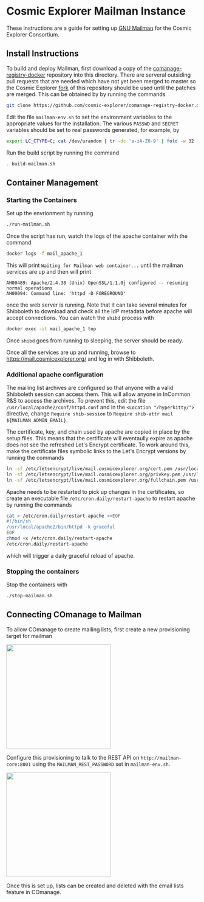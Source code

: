 # Cosmic Explorer Mailman Instance

These instructions are a guide for setting up [GNU Mailman](https://www.list.org/) for the Cosmic
Explorer Consortium.

## Install Instructions

To build and deploy Mailman, first download a copy of the
[comanage-registry-docker](https://github.com/Internet2/comanage-registry-docker/)
repository into this directory.  There are serveral outsiding pull requests
that are needed which have not yet been merged to master so the Cosmic Explorer
[fork](https://github.com/cosmic-explorer/comanage-registry-docker) of this
repository should be used until the patches are merged.  This can be obtained
by by running the commands
```sh
git clone https://github.com/cosmic-explorer/comanage-registry-docker.git
```

Edit the file `mailman-env.sh` to set the environment variables to the appropriate values for the installation. The various 
`PASSWD` and `SECRET` variables should be set to real passwords generated, for example, by
```sh
export LC_CTYPE=C; cat /dev/urandom | tr -dc 'a-zA-Z0-9' | fold -w 32 | head -n 1
```

Run the build script by running the command
```sh
. build-mailman.sh
```

## Container Management

### Starting the Containers

Set up the envrionment by running
```sh
./run-mailman.sh
```
Once the script has run, watch the logs of the apache container with the command
```sh
docker logs -f mail_apache_1
```
This will print `Waiting for Mailman web container...` until the mailman services are up and then will print
```
AH00489: Apache/2.4.38 (Unix) OpenSSL/1.1.0j configured -- resuming normal operations
AH00094: Command line: 'httpd -D FOREGROUND'
```
once the web server is running. Note that it can take several minutes for Shibboleth to download and check all the IdP metadata before apache will accept connections. You can watch the `shibd` process with
```sh
docker exec -it mail_apache_1 top
```
Once `shibd` goes from running to sleeping, the server should be ready.

Once all the services are up and running, browse to https://mail.cosmicexplorer.org/ and log in with Shibboleth.

### Additional apache configuration

The mailing list archives are configured so that anyone with a valid Shibboleth session can access them. This will allow anyone in InCommon R&S to access the archives. To prevent this, edit the file `/usr/local/apache2/conf/httpd.conf` and in the `<Location "/hyperkitty/">` directive, change `Require shib-session` to `Require shib-attr mail ${MAILMAN_ADMIN_EMAIL}`.

The certificate, key, and chain used by apache are copied in place by the setup files. This means that the certificate will eventaully expire as apache does not see the refreshed Let's Encrypt certificate. To work around this, make the certificate files symbolic links to the Let's Encrypt versions by running the commands
```sh
ln -sf /etc/letsencrypt/live/mail.cosmicexplorer.org/cert.pem /usr/local/apache2/conf/server.crt
ln -sf /etc/letsencrypt/live/mail.cosmicexplorer.org/privkey.pem /usr/local/apache2/conf/server.key
ln -sf /etc/letsencrypt/live/mail.cosmicexplorer.org/fullchain.pem /usr/local/apache2/conf/ca-chain.crt
```
Apache needs to be restarted to pick up changes in the certificates, so create an executable file `/etc/cron.daily/restart-apache` to restart apache by running the commands
```sh
cat > /etc/cron.daily/restart-apache <<EOF
#!/bin/sh
/usr/local/apache2/bin/httpd -k graceful
EOF
chmod +x /etc/cron.daily/restart-apache
/etc/cron.daily/restart-apache
```
which will trigger a daily graceful reload of apache.

### Stopping the containers 

Stop the containers with
```sh
./stop-mailman.sh
```

## Connecting COmanage to Mailman

To allow COmanage to create mailing lists, first create a new provisioning target for mailman

<img src="https://raw.githubusercontent.com/cosmic-explorer/ce-it-infrastructure/master/mail/create-provisioning-target.png" width="275">

Configure this provisioning to talk to the REST API on `http://mailman-core:8001` using the `MAILMAN_REST_PASSWORD` set in `mailman-env.sh`. 

<img src="https://raw.githubusercontent.com/cosmic-explorer/ce-it-infrastructure/master/mail/configure-provisioning-target.png" width="275">

Once this is set up, lists can be created and deleted with the email lists feature in COmanage.
